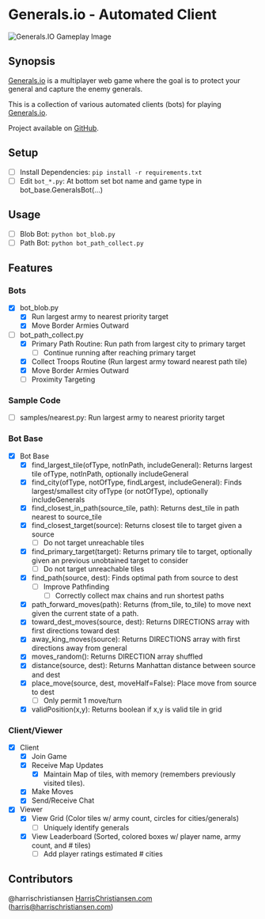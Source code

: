 # Generals.io - Automated Client

![Generals.IO Gameplay Image](http://files.harrischristiansen.com/0r0y0C1t2r26/generals.png "Generals.IO Gameplay Image")

## Synopsis

[Generals.io](http://generals.io) is a multiplayer web game where the goal is to protect your general and capture the enemy generals.  

This is a collection of various automated clients (bots) for playing [Generals.io](http://generals.io).  

Project available on [GitHub](https://github.com/harrischristiansen/generals-bot).  

## Setup

- [ ] Install Dependencies: `pip install -r requirements.txt`
- [ ] Edit `bot_*.py`: At bottom set bot name and game type in bot_base.GeneralsBot(...)

## Usage

- [ ] Blob Bot: `python bot_blob.py`
- [ ] Path Bot: `python bot_path_collect.py`

## Features

### Bots
- [X] bot_blob.py
	- [X] Run largest army to nearest priority target
	- [X] Move Border Armies Outward
- [ ] bot_path_collect.py
	- [X] Primary Path Routine: Run path from largest city to primary target
		- [ ] Continue running after reaching primary target
	- [X] Collect Troops Routine (Run largest army toward nearest path tile)
	- [X] Move Border Armies Outward
	- [ ] Proximity Targeting

### Sample Code
- [ ] samples/nearest.py: Run largest army to nearest priority target

### Bot Base
- [X] Bot Base
	- [X] find_largest_tile(ofType, notInPath, includeGeneral): Returns largest tile ofType, notInPath, optionally includeGeneral
	- [X] find_city(ofType, notOfType, findLargest, includeGeneral): Finds largest/smallest city ofType (or notOfType), optionally includeGenerals
	- [X] find_closest_in_path(source_tile, path): Returns dest_tile in path nearest to source_tile
	- [X] find_closest_target(source): Returns closest tile to target given a source
		- [ ] Do not target unreachable tiles
	- [X] find_primary_target(target): Returns primary tile to target, optionally given an previous unobtained target to consider
		- [ ] Do not target unreachable tiles
	- [X] find_path(source, dest): Finds optimal path from source to dest
		- [ ] Improve Pathfinding
			- [ ] Correctly collect max chains and run shortest paths
	- [X] path_forward_moves(path): Returns (from_tile, to_tile) to move next given the current state of a path.
	- [X] toward_dest_moves(source, dest): Returns DIRECTIONS array with first directions toward dest
	- [X] away_king_moves(source): Returns DIRECTIONS array with first directions away from general
	- [X] moves_random(): Returns DIRECTION array shuffled
	- [X] distance(source, dest): Returns Manhattan distance between source and dest
	- [X] place_move(source, dest, moveHalf=False): Place move from source to dest
		- [ ] Only permit 1 move/turn
	- [X] validPosition(x,y): Returns boolean if x,y is valid tile in grid

### Client/Viewer
- [X] Client
	- [X] Join Game
	- [X] Receive Map Updates
		- [X] Maintain Map of tiles, with memory (remembers previously visited tiles).
	- [X] Make Moves
	- [X] Send/Receive Chat
- [X] Viewer
	- [X] View Grid (Color tiles w/ army count, circles for cities/generals)
		- [ ] Uniquely identify generals
	- [X] View Leaderboard (Sorted, colored boxes w/ player name, army count, and # tiles)
		- [ ] Add player ratings estimated # cities

## Contributors

@harrischristiansen [HarrisChristiansen.com](http://www.harrischristiansen.com) (harris@harrischristiansen.com)  
